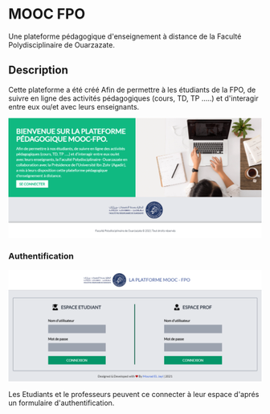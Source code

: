 # MOOC FPO
Une plateforme pédagogique d'enseignement à distance de la Faculté Polydisciplinaire de Ouarzazate.

## Description
Cette plateforme a été créé Afin de permettre à les étudiants de la FPO, de suivre en ligne des activités pédagogiques (cours, TD, TP …..) et d'interagir entre eux ou/et avec leurs enseignants.

![](Github_Images/homepage.png)

### Authentification

![](Github_Images/authpage.png)

Les Etudiants et le professeurs peuvent ce connecter à leur espace d'aprés un formulaire d'authentification.

